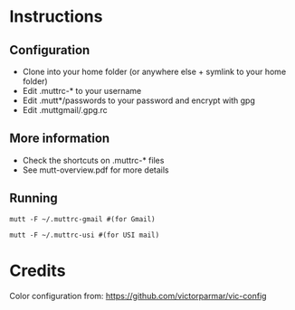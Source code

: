 # Instructions

## Configuration

* Clone into your home folder (or anywhere else + symlink to your home folder)
* Edit .muttrc-* to your username
* Edit .mutt*/passwords to your password and encrypt with gpg
* Edit .muttgmail/.gpg.rc

## More information

* Check the shortcuts on .muttrc-* files
* See mutt-overview.pdf for more details


## Running

	mutt -F ~/.muttrc-gmail #(for Gmail)

	mutt -F ~/.muttrc-usi #(for USI mail)


# Credits

Color configuration from:
https://github.com/victorparmar/vic-config

